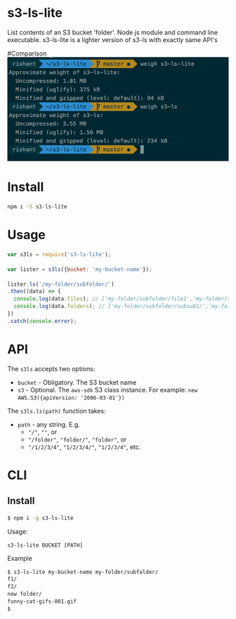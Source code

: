 # s3-ls-lite
List contents of an S3 bucket 'folder'. Node.js module and command line executable.
s3-ls-lite is a lighter version of s3-ls with exactly same API's

#Comparison
![Comparison between s3-ls and s3-ls-lite](/comparison.png)


# Install
```sh
npm i -S s3-ls-lite
```

# Usage
```js
var s3ls = require('s3-ls-lite');

var lister = s3ls({bucket: 'my-bucket-name'});

lister.ls('/my-folder/subfolder/')
.then((data) => {
  console.log(data.files); // ['my-folder/subfolder/file1','my-folder/subfolder/file2']
  console.log(data.folders); // ['my-folder/subfolder/subsub1/','my-folder/subfolder/subsub2/']
})
.catch(console.error);
```

# API

The `s3ls` accepts two options:
* `bucket` - Obligatory. The S3 bucket name
* `s3` - Optional. The `aws-sdk` S3 class instance. For example: `new AWS.S3({apiVersion: '2006-03-01'})`

The `s3ls.ls(path)` function takes:
* `path` - any string. E.g.
  *  `"/"`, `""`, or
  * `"/folder"`, `"folder/"`, `"folder"`, or
  * `"/1/2/3/4"`, `"1/2/3/4/"`, `"1/2/3/4"`, etc.

# CLI

## Install
```sh
$ npm i -g s3-ls-lite
```

Usage:
```
s3-ls-lite BUCKET [PATH]
```

Example
```sh
$ s3-ls-lite my-bucket-name my-folder/subfolder/
f1/
f2/
new folder/
funny-cat-gifs-001.gif
$
```

